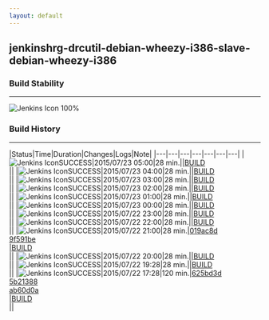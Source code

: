 ```yaml
---
layout: default
---
```

## jenkinshrg-drcutil-debian-wheezy-i386-slave-debian-wheezy-i386
### Build Stability
___
![Jenkins Icon](http://jenkinshrg.github.io/images/48x48/health-80plus.png)
100%
  
### Build History
___
|Status|Time|Duration|Changes|Logs|Note|
|---|---|---|---|---|---|---|
|![Jenkins Icon](http://jenkinshrg.github.io/images/24x24/blue.png)SUCCESS|2015/07/23 05:00|28 min.||[BUILD](https://drive.google.com/file/d/0B54sHwaxmuM4Tm1pbnlrSUpWRkk/view?usp=drivesdk)<br>||
|![Jenkins Icon](http://jenkinshrg.github.io/images/24x24/blue.png)SUCCESS|2015/07/23 04:00|28 min.||[BUILD](https://drive.google.com/file/d/0B54sHwaxmuM4b3JWazlORUtBaUE/view?usp=drivesdk)<br>||
|![Jenkins Icon](http://jenkinshrg.github.io/images/24x24/blue.png)SUCCESS|2015/07/23 03:00|28 min.||[BUILD](https://drive.google.com/file/d/0B54sHwaxmuM4RGxZX0VNQnIzb3c/view?usp=drivesdk)<br>||
|![Jenkins Icon](http://jenkinshrg.github.io/images/24x24/blue.png)SUCCESS|2015/07/23 02:00|28 min.||[BUILD](https://drive.google.com/file/d/0B54sHwaxmuM4eWVnZ2p5NU5TdFE/view?usp=drivesdk)<br>||
|![Jenkins Icon](http://jenkinshrg.github.io/images/24x24/blue.png)SUCCESS|2015/07/23 01:00|28 min.||[BUILD](https://drive.google.com/file/d/0B54sHwaxmuM4Z0RrbDlaOGctekk/view?usp=drivesdk)<br>||
|![Jenkins Icon](http://jenkinshrg.github.io/images/24x24/blue.png)SUCCESS|2015/07/23 00:00|28 min.||[BUILD](https://drive.google.com/file/d/0B54sHwaxmuM4ZUZiazB0UlZmcWM/view?usp=drivesdk)<br>||
|![Jenkins Icon](http://jenkinshrg.github.io/images/24x24/blue.png)SUCCESS|2015/07/22 23:00|28 min.||[BUILD](https://drive.google.com/file/d/0B54sHwaxmuM4NGZzTnZMU1RvMGM/view?usp=drivesdk)<br>||
|![Jenkins Icon](http://jenkinshrg.github.io/images/24x24/blue.png)SUCCESS|2015/07/22 22:00|28 min.||[BUILD](https://drive.google.com/file/d/0B54sHwaxmuM4LTFva0Q3b19tMUk/view?usp=drivesdk)<br>||
|![Jenkins Icon](http://jenkinshrg.github.io/images/24x24/blue.png)SUCCESS|2015/07/22 21:00|28 min.|[019ac8d](https://github.com/fkanehiro/hrpsys-base/commit/019ac8d6ad90e8463d39a6ccf71c63a28461817d)<br>[9f591be](https://github.com/fkanehiro/hrpsys-base/commit/9f591bec18cfc2f1a651a4e44bca15d659273c9b)<br>|[BUILD](https://drive.google.com/file/d/0B54sHwaxmuM4enNHaXNzeVdEZjQ/view?usp=drivesdk)<br>||
|![Jenkins Icon](http://jenkinshrg.github.io/images/24x24/blue.png)SUCCESS|2015/07/22 20:00|28 min.||[BUILD](https://drive.google.com/file/d/0B54sHwaxmuM4RW5sb0FpdFZ3ME0/view?usp=drivesdk)<br>||
|![Jenkins Icon](http://jenkinshrg.github.io/images/24x24/blue.png)SUCCESS|2015/07/22 19:28|28 min.||[BUILD](https://drive.google.com/file/d/0B54sHwaxmuM4OWRfZ1dZZkVtb3M/view?usp=drivesdk)<br>||
|![Jenkins Icon](http://jenkinshrg.github.io/images/24x24/blue.png)SUCCESS|2015/07/22 17:28|120 min.|[625bd3d](https://github.com/jrl-umi3218/hmc2/commit/625bd3d1077e2686b66e029b31dbc4500bb1a6d7)<br>[5b21388](https://github.com/jrl-umi3218/hrp2-drc/commit/5b213889e788de7f5fd4d4175bbab46e837c024b)<br>[ab60d0a](https://github.com/jrl-umi3218/hrp2-drc/commit/ab60d0a58c1cc418d0cef58bdda0f72bfc320441)<br>|[BUILD](https://drive.google.com/file/d/0B54sHwaxmuM4Qml4bjN5LVJqREE/view?usp=drivesdk)<br>||
